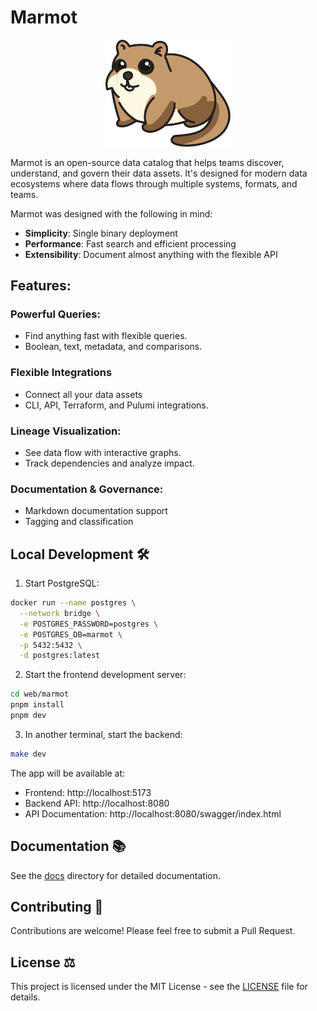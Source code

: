 # Marmot
<div style="text-align: center;">
<img src="./marmot.svg" width="200">
</div>

Marmot is an open-source data catalog that helps teams discover, understand, and govern their data assets. It's designed for modern data ecosystems where data flows through multiple systems, formats, and teams.

Marmot was designed with the following in mind:

- **Simplicity**: Single binary deployment
- **Performance**: Fast search and efficient processing
- **Extensibility**: Document almost anything with the flexible API

## Features:

### Powerful Queries:

- Find anything fast with flexible queries.
- Boolean, text, metadata, and comparisons.

### Flexible Integrations

- Connect all your data assets
- CLI, API, Terraform, and Pulumi integrations.

### Lineage Visualization:

- See data flow with interactive graphs.
- Track dependencies and analyze impact.

### Documentation & Governance:

- Markdown documentation support
- Tagging and classification

## Local Development 🛠️

1. Start PostgreSQL:

```bash
docker run --name postgres \
  --network bridge \
  -e POSTGRES_PASSWORD=postgres \
  -e POSTGRES_DB=marmot \
  -p 5432:5432 \
  -d postgres:latest
```

2. Start the frontend development server:

```bash
cd web/marmot
pnpm install
pnpm dev
```

3. In another terminal, start the backend:

```bash
make dev
```

The app will be available at:

- Frontend: http://localhost:5173
- Backend API: http://localhost:8080
- API Documentation: http://localhost:8080/swagger/index.html

## Documentation 📚

See the [docs](./docs) directory for detailed documentation.

## Contributing 🤝

Contributions are welcome! Please feel free to submit a Pull Request.

## License ⚖️

This project is licensed under the MIT License - see the [LICENSE](LICENSE) file for details.
